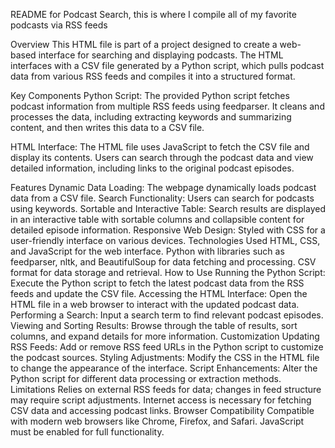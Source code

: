 README for Podcast Search, this is where I compile all of my favorite podcasts via RSS feeds

Overview
This HTML file is part of a project designed to create a web-based interface for searching and displaying podcasts. The HTML interfaces with a CSV file generated by a Python script, which pulls podcast data from various RSS feeds and compiles it into a structured format.

Key Components
Python Script: The provided Python script fetches podcast information from multiple RSS feeds using feedparser. It cleans and processes the data, including extracting keywords and summarizing content, and then writes this data to a CSV file.

HTML Interface: The HTML file uses JavaScript to fetch the CSV file and display its contents. Users can search through the podcast data and view detailed information, including links to the original podcast episodes.

Features
Dynamic Data Loading: The webpage dynamically loads podcast data from a CSV file.
Search Functionality: Users can search for podcasts using keywords.
Sortable and Interactive Table: Search results are displayed in an interactive table with sortable columns and collapsible content for detailed episode information.
Responsive Web Design: Styled with CSS for a user-friendly interface on various devices.
Technologies Used
HTML, CSS, and JavaScript for the web interface.
Python with libraries such as feedparser, nltk, and BeautifulSoup for data fetching and processing.
CSV format for data storage and retrieval.
How to Use
Running the Python Script: Execute the Python script to fetch the latest podcast data from the RSS feeds and update the CSV file.
Accessing the HTML Interface: Open the HTML file in a web browser to interact with the updated podcast data.
Performing a Search: Input a search term to find relevant podcast episodes.
Viewing and Sorting Results: Browse through the table of results, sort columns, and expand details for more information.
Customization
Updating RSS Feeds: Add or remove RSS feed URLs in the Python script to customize the podcast sources.
Styling Adjustments: Modify the CSS in the HTML file to change the appearance of the interface.
Script Enhancements: Alter the Python script for different data processing or extraction methods.
Limitations
Relies on external RSS feeds for data; changes in feed structure may require script adjustments.
Internet access is necessary for fetching CSV data and accessing podcast links.
Browser Compatibility
Compatible with modern web browsers like Chrome, Firefox, and Safari. JavaScript must be enabled for full functionality.
